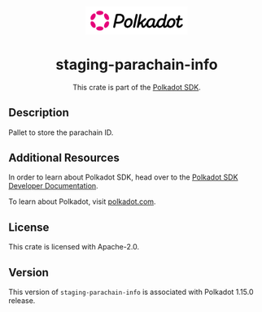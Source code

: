 <div align="center">

<img src="https://raw.githubusercontent.com/paritytech/polkadot-sdk/master/docs/images/Polkadot_Logo_Horizontal_Pink_BlackOnWhite.png" alt="Polkadot logo" width="200">

# staging-parachain-info

This crate is part of the [Polkadot SDK](https://github.com/paritytech/polkadot-sdk/).

</div>

## Description

Pallet to store the parachain ID.

## Additional Resources

In order to learn about Polkadot SDK, head over to the [Polkadot SDK Developer Documentation](https://paritytech.github.io/polkadot-sdk/master/polkadot_sdk_docs/index.html).

To learn about Polkadot, visit [polkadot.com](https://polkadot.com/).

## License

This crate is licensed with Apache-2.0.

## Version

This version of `staging-parachain-info` is associated with Polkadot 1.15.0 release.
